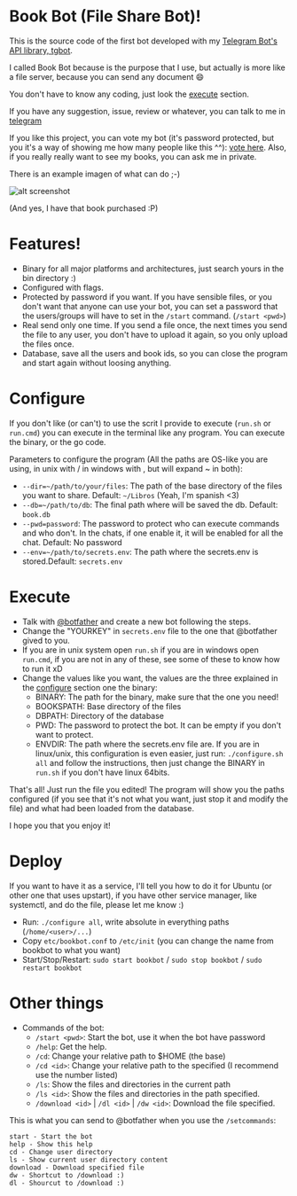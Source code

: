 # Book Bot (File Share Bot)!

This is the source code of the first bot developed with my [Telegram Bot's API library, tgbot](https://www.github.com/rockneurotiko/go-tgbot).

I called Book Bot because is the purpose that I use, but actually is more like a file server, because you can send any document :smile:

You don't have to know any coding, just look the [execute](#execute) section.

If you have any suggestion, issue, review or whatever, you can talk to me in [telegram](https://telegram.me/rock_neurotiko)

If you like this project, you can vote my bot (it's password protected, but you it's a way of showing me how many people like this ^^): [vote here](https://telegram.me/storebot?start=b00kbot). Also, if you really really want to see my books, you can ask me in private.

There is an example imagen of what can do ;-)

![alt screenshot](http://web.neurotiko.com/bookbot_screenshot.png)

(And yes, I have that book purchased :P)

# Features!

- Binary for all major platforms and architectures, just search yours in the bin directory :)
- Configured with flags.
- Protected by password if you want.
  If you have sensible files, or you don't want that anyone can use your bot, you can set a password that the users/groups will have to set in the `/start` command. (`/start <pwd>`)
- Real send only one time. If you send a file once, the next times you send the file to any user, you don't have to upload it again, so you only upload the files once.
- Database, save all the users and book ids, so you can close the program and start again without loosing anything.

# Configure

If you don't like (or can't) to use the scrit I provide to execute (`run.sh` or `run.cmd`) you can execute in the terminal like any program. You can execute the binary, or the go code.

Parameters to configure the program (All the paths are OS-like you are using, in unix with / in windows with \, but will expand ~ in both):
- `--dir=~/path/to/your/files`: The path of the base directory of the files you want to share. Default: `~/Libros` (Yeah, I'm spanish <3)
- `--db=~/path/to/db`: The final path where will be saved the db. Default: `book.db`
- `--pwd=password`: The password to protect who can execute commands and who don't. In the chats, if one enable it, it will be enabled for all the chat. Default: No password
- `--env=~/path/to/secrets.env`: The path where the secrets.env is stored.Default: `secrets.env`

# Execute

- Talk with [@botfather](https://telegram.me/botfather) and create a new bot following the steps.
- Change the "YOURKEY" in `secrets.env` file to the one that @botfather gived to you.
- If you are in unix system open `run.sh` if you are in windows open `run.cmd`, if you are not in any of these, see some of these to know how to run it xD
- Change the values like you want, the values are the three explained in the [configure](#configure) section one the binary:
  - BINARY: The path for the binary, make sure that the one you need!
  - BOOKSPATH: Base directory of the files
  - DBPATH: Directory of the database
  - PWD: The password to protect the bot. It can be empty if you don't want to protect.
  - ENVDIR: The path where the secrets.env file are.
  If you are in linux/unix, this configuration is even easier, just run: `./configure.sh all` and follow the instructions, then just change the BINARY in `run.sh` if you don't have linux 64bits.


That's all! Just run the file you edited! The program will show you the paths configured (if you see that it's not what you want, just stop it and modify the file) and what had been loaded from the database.

I hope you that you enjoy it!

# Deploy

If you want to have it as a service, I'll tell you how to do it for Ubuntu (or other one that uses upstart), if you have other service manager, like systemctl, and do the file, please let me know :)

- Run: `./configure all`, write absolute in everything paths (`/home/<user>/...`)
- Copy `etc/bookbot.conf` to `/etc/init` (you can change the name from bookbot to what you want)
- Start/Stop/Restart: `sudo start bookbot` / `sudo stop bookbot` / `sudo restart bookbot`

# Other things

- Commands of the bot:
  - `/start <pwd>`: Start the bot, use it when the bot have password
  - `/help`: Get the help.
  - `/cd`: Change your relative path to $HOME (the base)
  - `/cd <id>`: Change your relative path to the specified (I recommend use the number listed)
  - `/ls`: Show the files and directories in the current path
  - `/ls <id>`: Show the files and directories in the path specified.
  - `/download <id>` | `/dl <id>` | `/dw <id>`: Download the file specified.


This is what you can send to @botfather when you use the `/setcommands`:
```
start - Start the bot
help - Show this help
cd - Change user directory
ls - Show current user directory content
download - Download specified file
dw - Shortcut to /download :)
dl - Shourcut to /download :)
```
